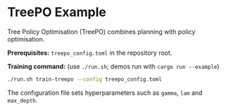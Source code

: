 # TreePO Example

Tree Policy Optimisation (TreePO) combines planning with policy
optimisation.

**Prerequisites:** `treepo_config.toml` in the repository root.

**Training command:** (use `./run.sh`; demos run with `cargo run --example`)

```bash
./run.sh train-treepo --config treepo_config.toml
```

The configuration file sets hyperparameters such as `gamma`, `lam` and
`max_depth`.
